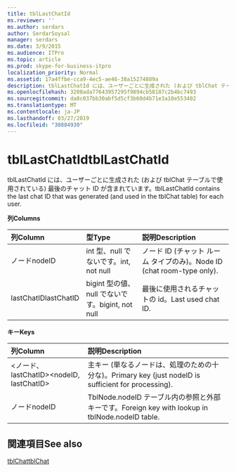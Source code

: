```yaml
---
title: tblLastChatId
ms.reviewer: ''
ms.author: serdars
author: SerdarSoysal
manager: serdars
ms.date: 3/9/2015
ms.audience: ITPro
ms.topic: article
ms.prod: skype-for-business-itpro
localization_priority: Normal
ms.assetid: 17a4ffbe-cca9-4ec5-ae46-38a15274889a
description: tblLastChatId には、ユーザーごとに生成された (および tblChat テーブルで使用されている) 最後のチャット ID が含まれています。
ms.openlocfilehash: 3208ada77643957295f9894cb58187c2b4bc7493
ms.sourcegitcommit: da8c037bb30abf5d5cf3b60d4b71e3a10e553402
ms.translationtype: MT
ms.contentlocale: ja-JP
ms.lasthandoff: 03/27/2019
ms.locfileid: "30884930"
---
```

# <a name="tbllastchatid"></a><span data-ttu-id="ab6fd-103">tblLastChatId</span><span class="sxs-lookup"><span data-stu-id="ab6fd-103">tblLastChatId</span></span>
 
<span data-ttu-id="ab6fd-104">tblLastChatId には、ユーザーごとに生成された (および tblChat テーブルで使用されている) 最後のチャット ID が含まれています。</span><span class="sxs-lookup"><span data-stu-id="ab6fd-104">tblLastChatId contains the last chat ID that was generated (and used in the tblChat table) for each user.</span></span>
  
<span data-ttu-id="ab6fd-105">**列**</span><span class="sxs-lookup"><span data-stu-id="ab6fd-105">**Columns**</span></span>

|<span data-ttu-id="ab6fd-106">**列**</span><span class="sxs-lookup"><span data-stu-id="ab6fd-106">**Column**</span></span>|<span data-ttu-id="ab6fd-107">**型**</span><span class="sxs-lookup"><span data-stu-id="ab6fd-107">**Type**</span></span>|<span data-ttu-id="ab6fd-108">**説明**</span><span class="sxs-lookup"><span data-stu-id="ab6fd-108">**Description**</span></span>|
|:-----|:-----|:-----|
|<span data-ttu-id="ab6fd-109">ノード</span><span class="sxs-lookup"><span data-stu-id="ab6fd-109">nodeID</span></span>  <br/> |<span data-ttu-id="ab6fd-110">int 型、null でないです。</span><span class="sxs-lookup"><span data-stu-id="ab6fd-110">int, not null</span></span>  <br/> |<span data-ttu-id="ab6fd-111">ノード ID (チャット ルーム タイプのみ)。</span><span class="sxs-lookup"><span data-stu-id="ab6fd-111">Node ID (chat room-type only).</span></span>  <br/> |
|<span data-ttu-id="ab6fd-112">lastChatID</span><span class="sxs-lookup"><span data-stu-id="ab6fd-112">lastChatID</span></span>  <br/> |<span data-ttu-id="ab6fd-113">bigint 型の値、null でないです。</span><span class="sxs-lookup"><span data-stu-id="ab6fd-113">bigint, not null</span></span>  <br/> |<span data-ttu-id="ab6fd-114">最後に使用されるチャットの id。</span><span class="sxs-lookup"><span data-stu-id="ab6fd-114">Last used chat ID.</span></span>  <br/> |
   
<span data-ttu-id="ab6fd-115">**キー**</span><span class="sxs-lookup"><span data-stu-id="ab6fd-115">**Keys**</span></span>

|<span data-ttu-id="ab6fd-116">**列**</span><span class="sxs-lookup"><span data-stu-id="ab6fd-116">**Column**</span></span>|<span data-ttu-id="ab6fd-117">**説明**</span><span class="sxs-lookup"><span data-stu-id="ab6fd-117">**Description**</span></span>|
|:-----|:-----|
|<span data-ttu-id="ab6fd-118">\<ノード、lastChatID\></span><span class="sxs-lookup"><span data-stu-id="ab6fd-118">\<nodeID, lastChatID\></span></span>  <br/> |<span data-ttu-id="ab6fd-119">主キー (単なるノードは、処理のための十分な)。</span><span class="sxs-lookup"><span data-stu-id="ab6fd-119">Primary key (just nodeID is sufficient for processing).</span></span>  <br/> |
|<span data-ttu-id="ab6fd-120">ノード</span><span class="sxs-lookup"><span data-stu-id="ab6fd-120">nodeID</span></span>  <br/> |<span data-ttu-id="ab6fd-121">TblNode.nodeID テーブル内の参照と外部キーです。</span><span class="sxs-lookup"><span data-stu-id="ab6fd-121">Foreign key with lookup in tblNode.nodeID table.</span></span>  <br/> |
   
## <a name="see-also"></a><span data-ttu-id="ab6fd-122">関連項目</span><span class="sxs-lookup"><span data-stu-id="ab6fd-122">See also</span></span>

[<span data-ttu-id="ab6fd-123">tblChat</span><span class="sxs-lookup"><span data-stu-id="ab6fd-123">tblChat</span></span>](tblchat.md)
